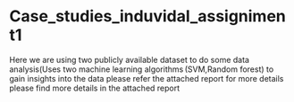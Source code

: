 # Case_studies_induvidal_assigniment1
Here we are using two publicly available dataset to do  some data analysis(Uses two machine learning algorithms (SVM,Random forest) to gain insights into the data
please refer the attached report for more details
please  find more details in the attached report
